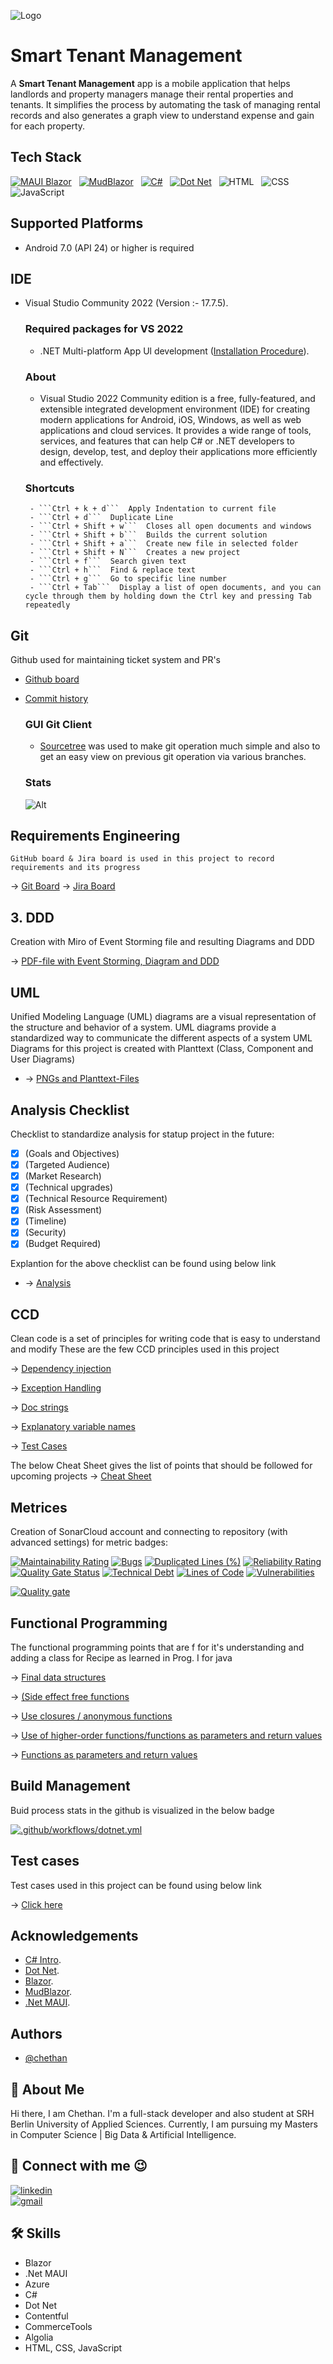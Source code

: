 
![Logo](https://drive.google.com/uc?id=1MJtQjj8EHs8qJh-RcTQhHfD1kcaTnQEK)


# Smart Tenant Management

A **Smart Tenant Management** app is a mobile application that helps landlords and property managers manage their rental properties and tenants. It simplifies the process by automating the task of managing rental records and also generates a graph view to understand expense and gain for each property. 


## Tech Stack

[![MAUI Blazor](https://img.shields.io/badge/MAUI%20Blazor-v6.0-purple.svg)](https://learn.microsoft.com/en-us/aspnet/core/blazor/hybrid/tutorials/maui?view=aspnetcore-6.0) &nbsp; [![MudBlazor](https://img.shields.io/badge/MudBlazor-v6.11.0-purple.svg)](https://mudblazor.com/) &nbsp; [![C#](https://img.shields.io/badge/C%23-v11.0-purple.svg)](https://learn.microsoft.com/en-us/dotnet/csharp/whats-new/csharp-11) &nbsp; [![Dot Net](https://img.shields.io/badge/Dot%20Net-v6.0-purple.svg)](https://learn.microsoft.com/en-us/dotnet/core/whats-new/dotnet-6) &nbsp; ![HTML](https://img.shields.io/badge/HTML-v5.0-d25837.svg) &nbsp; ![CSS](https://img.shields.io/badge/CSS-4e9cd3.svg) &nbsp; ![JavaScript](https://img.shields.io/badge/JavaScript-yellow.svg)


## Supported Platforms

 - Android 7.0 (API 24) or higher is required


## IDE

 - Visual Studio Community 2022 (Version :- 17.7.5).
 
	### Required packages for VS 2022
	- .NET Multi-platform App Ul development ([Installation Procedure](https://dotnet.microsoft.com/en-us/learn/maui/first-app-tutorial/install)).
	
	### About
	- Visual Studio 2022 Community edition is a free, fully-featured, and extensible integrated development environment (IDE) for creating modern applications for Android, iOS, Windows, as well as web applications and cloud services. It provides a wide range of tools, services, and features that can help C# or .NET developers to design, develop, test, and deploy their applications more efficiently and effectively.

	### Shortcuts
		- ```Ctrl + k + d```  Apply Indentation to current file
		- ```Ctrl + d```  Duplicate Line
		- ```Ctrl + Shift + w```  Closes all open documents and windows
		- ```Ctrl + Shift + b```  Builds the current solution
		- ```Ctrl + Shift + a```  Create new file in selected folder
		- ```Ctrl + Shift + N```  Creates a new project
		- ```Ctrl + f```  Search given text 
		- ```Ctrl + h```  Find & replace text
		- ```Ctrl + g```  Go to specific line number
		- ```Ctrl + Tab```  Display a list of open documents, and you can cycle through them by holding down the Ctrl key and pressing Tab repeatedly
 
## Git

Github used for maintaining ticket system and PR's
- [Github board](https://github.com/users/chethandvg/projects/1)
- [Commit history](https://github.com/chethandvg/tenant-management/pulls)

	### GUI Git Client
	- [Sourcetree](https://www.sourcetreeapp.com/) was used to make git operation much simple and also to get an easy view on previous git operation via various branches.
	
	### Stats

	![Alt](https://repobeats.axiom.co/api/embed/8ba1e3a688d2c36dcd99726fb3ccdef50474b534.svg "Repobeats analytics image")

##  Requirements Engineering
	
	GitHub board & Jira board is used in this project to record requirements and its progress

&rarr; [Git Board](https://github.com/users/chethandvg/projects/1/views/1)
&rarr; [Jira Board](https://chethandvg3.atlassian.net/jira/software/projects/KAN/boards/1)

## 3. DDD
Creation with Miro of Event Storming file and resulting Diagrams and DDD 

&rarr; [PDF-file with Event Storming, Diagram and DDD](https://github.com/chethandvg/tenant-management/tree/master/DDD.pdf)

## UML 
Unified Modeling Language (UML) diagrams are a visual representation of the structure and behavior of a system. UML diagrams provide a standardized way to communicate the different aspects of a system
UML Diagrams for this project is created with Planttext (Class, Component and User Diagrams)

- &rarr; [PNGs and Planttext-Files](https://github.com/chethandvg/tenant-management/tree/master/UML)

## Analysis Checklist

Checklist to standardize analysis for statup project in the future:
- [x] (Goals and Objectives)
- [x] (Targeted Audience)
- [x] (Market Research)
- [x] (Technical upgrades)
- [x] (Technical Resource Requirement)
- [x] (Risk Assessment)
- [x] (Timeline)
- [x] (Security)
- [x] (Budget Required)

Explantion for the above checklist can be found  using below link
- &rarr; [Analysis](https://github.com/chethandvg/tenant-management/tree/master/Analysis.pdf)

## CCD

Clean code is a set of principles for writing code that is easy to understand and modify
These are the few CCD principles used in this project

&rarr; [Dependency injection](https://github.com/chethandvg/tenant-management/blob/master/SMTApp/Pages/RentPage.razor#L3)

&rarr; [Exception Handling](https://github.com/chethandvg/tenant-management/blob/master/SMTApp/Pages/RentPage.razor#L312)

&rarr; [Doc strings](https://github.com/chethandvg/tenant-management/blob/master/SMTApp/Common/CommonMethods.cs#L10)

&rarr; [Explanatory variable names](https://github.com/chethandvg/tenant-management/blob/master/SMTApp/Pages/RoomPage.razor#L113)

&rarr; [Test Cases]([https://github.com/chethandvg/tenant-management/blob/master/SMTApp/Pages/RoomPage.razor#L113](https://github.com/chethandvg/tenant-management/blob/master/SMTTest/UnitTest1.cs))

The below Cheat Sheet gives the list of points that should be followed for upcoming projects 
&rarr; [Cheat Sheet](https://github.com/chethandvg/tenant-management/blob/master/CCD_CheatSheat.md)


## Metrices
Creation of SonarCloud account and connecting to repository (with advanced settings) for metric badges:

[![Maintainability Rating](https://sonarcloud.io/api/project_badges/measure?project=chethandvg_tenant-management&metric=sqale_rating)](https://sonarcloud.io/summary/new_code?id=chethandvg_tenant-management)
[![Bugs](https://sonarcloud.io/api/project_badges/measure?project=chethandvg_tenant-management&metric=bugs)](https://sonarcloud.io/summary/new_code?id=chethandvg_tenant-management)
[![Duplicated Lines (%)](https://sonarcloud.io/api/project_badges/measure?project=chethandvg_tenant-management&metric=duplicated_lines_density)](https://sonarcloud.io/summary/new_code?id=chethandvg_tenant-management)
[![Reliability Rating](https://sonarcloud.io/api/project_badges/measure?project=chethandvg_tenant-management&metric=reliability_rating)](https://sonarcloud.io/summary/new_code?id=chethandvg_tenant-management)
[![Quality Gate Status](https://sonarcloud.io/api/project_badges/measure?project=chethandvg_tenant-management&metric=alert_status)](https://sonarcloud.io/summary/new_code?id=chethandvg_tenant-management)
[![Technical Debt](https://sonarcloud.io/api/project_badges/measure?project=chethandvg_tenant-management&metric=sqale_index)](https://sonarcloud.io/summary/new_code?id=chethandvg_tenant-management)
[![Lines of Code](https://sonarcloud.io/api/project_badges/measure?project=chethandvg_tenant-management&metric=ncloc)](https://sonarcloud.io/summary/new_code?id=chethandvg_tenant-management)
[![Vulnerabilities](https://sonarcloud.io/api/project_badges/measure?project=chethandvg_tenant-management&metric=vulnerabilities)](https://sonarcloud.io/summary/new_code?id=chethandvg_tenant-management)


[![Quality gate](https://sonarcloud.io/api/project_badges/quality_gate?project=chethandvg_tenant-management)](https://sonarcloud.io/summary/new_code?id=chethandvg_tenant-management)

## Functional Programming
The functional programming points that are f for it's understanding and adding a class for Recipe as learned in Prog. I for java

&rarr; [Final data structures](https://github.com/chethandvg/tenant-management/blob/master/SMTApp/Pages/MonthlyRentDialog.razor#L73)

&rarr; [(Side effect free functions](https://github.com/chethandvg/tenant-management/blob/master/SMTApp/Common/CommonMethods.cs#L60)

&rarr; [Use closures / anonymous functions](https://github.com/chethandvg/tenant-management/blob/master/SMTApp/Pages/AllTenantsPage.razor#L54)

&rarr; [Use of higher-order functions/functions as parameters and return values](https://github.com/chethandvg/tenant-management/blob/master/SMTApp/Pages/RentPage.razor#L142)

&rarr; [Functions as parameters and return values](https://github.com/chethandvg/tenant-management/blob/master/SMTApp/Pages/RentPage.razor#L169)

## Build Management
Buid process stats in the github is visualized in the below badge

[![.github/workflows/dotnet.yml](https://github.com/chethandvg/tenant-management/actions/workflows/dotnet.yml/badge.svg?branch=develop)](https://github.com/chethandvg/tenant-management/actions/workflows/dotnet.yml)

## Test cases
Test cases used in this project can be found using below link

&rarr; [Click here](https://github.com/chethandvg/tenant-management/blob/master/SMTTest/UnitTest1.cs)

## Acknowledgements

 - [C# Intro](https://learn.microsoft.com/en-us/dotnet/csharp/tour-of-csharp/).
 - [Dot Net](https://dotnet.microsoft.com/en-us/).
 - [Blazor](https://dotnet.microsoft.com/en-us/apps/aspnet/web-apps/blazor).
 - [MudBlazor](https://mudblazor.com/).
 - [.Net MAUI](https://learn.microsoft.com/en-us/aspnet/core/blazor/hybrid/tutorials/maui?view=aspnetcore-6.0).


## Authors

- [@chethan](https://github.com/chethandvg)


## 🚀 About Me
Hi there, I am Chethan. I'm a full-stack developer and also student at SRH Berlin University of Applied Sciences. Currently, I am pursuing my Masters in Computer Science | Big Data & Artificial Intelligence. 
    


## 🔗 Connect with me 😉

[![linkedin](https://img.shields.io/badge/linkedin-0A66C2?style=for-the-badge&logo=linkedin&logoColor=white)](https://www.linkedin.com/in/chethan-d-v-aa4a55174/)<br />
[![gmail](https://img.shields.io/badge/Gmail-D14836?style=for-the-badge&logo=gmail&logoColor=white)](mailto:chethandvg3@gamil.com)



## 🛠 Skills
- Blazor
- .Net MAUI
- Azure
- C#
- Dot Net
- Contentful
- CommerceTools
- Algolia
- HTML, CSS, JavaScript

